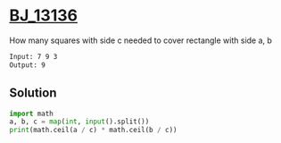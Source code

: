 # [BJ_13136](https://acmicpc.net/problem/13136)

How many squares with side c needed to cover rectangle with side a, b

```txt
Input: 7 9 3
Output: 9
```

## Solution

```py
import math
a, b, c = map(int, input().split())
print(math.ceil(a / c) * math.ceil(b / c))
```
